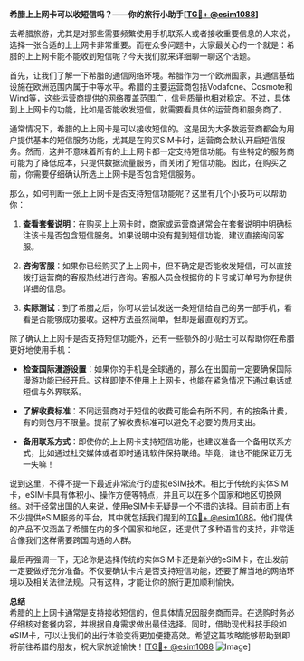 **希腊上上网卡可以收短信吗？——你的旅行小助手[[TG💪+ @esim1088](https://t.me/s/esim1088)]**

去希腊旅游，尤其是对那些需要频繁使用手机联系人或者接收重要信息的人来说，选择一张合适的上上网卡非常重要。而在众多问题中，大家最关心的一个就是：希腊的上上网卡能不能收到短信呢？今天我们就来详细聊一聊这个话题。

首先，让我们了解一下希腊的通信网络环境。希腊作为一个欧洲国家，其通信基础设施在欧洲范围内属于中等水平。希腊的主要运营商包括Vodafone、Cosmote和Wind等，这些运营商提供的网络覆盖范围广，信号质量也相对稳定。不过，具体到上上网卡的功能，比如是否能收发短信，就需要看具体的运营商和服务商了。

通常情况下，希腊的上上网卡是可以接收短信的。这是因为大多数运营商都会为用户提供基本的短信服务功能，尤其是在购买SIM卡时，运营商会默认开启短信服务。然而，这并不意味着所有的上上网卡都一定支持短信功能。有些特定的服务商可能为了降低成本，只提供数据流量服务，而关闭了短信功能。因此，在购买之前，你需要仔细确认所选上上网卡是否包含短信服务。

那么，如何判断一张上上网卡是否支持短信功能呢？这里有几个小技巧可以帮助你：

1. **查看套餐说明**：在购买上上网卡时，商家或运营商通常会在套餐说明中明确标注该卡是否包含短信服务。如果说明中没有提到短信功能，建议直接询问客服。

2. **咨询客服**：如果你已经购买了上上网卡，但不确定是否能收发短信，可以直接拨打运营商的客服热线进行咨询。客服人员会根据你的卡号或订单号为你提供详细的信息。

3. **实际测试**：到了希腊之后，你可以尝试发送一条短信给自己的另一部手机，看看是否能够成功接收。这种方法虽然简单，但却是最直观的方式。

除了确认上上网卡是否支持短信功能外，还有一些额外的小贴士可以帮助你在希腊更好地使用手机：

- **检查国际漫游设置**：如果你的手机是全球通的，那么在出国前一定要确保国际漫游功能已经开启。这样即使不使用上上网卡，也能在紧急情况下通过电话或短信与外界联系。
  
- **了解收费标准**：不同运营商对于短信的收费可能会有所不同，有的按条计费，有的则包月不限量。提前了解收费标准可以避免不必要的费用支出。

- **备用联系方式**：即使你的上上网卡支持短信功能，也建议准备一个备用联系方式，比如通过社交媒体或者即时通讯软件保持联络。毕竟，谁也不能保证万无一失嘛！

说到这里，不得不提一下最近非常流行的虚拟eSIM技术。相比于传统的实体SIM卡，eSIM卡具有体积小、操作方便等特点，并且可以在多个国家和地区切换网络。对于经常出国的人来说，使用eSIM卡无疑是一个不错的选择。目前市面上有不少提供eSIM服务的平台，其中就包括我们提到的[TG💪+ @esim1088](https://t.me/s/esim1088)。他们提供的产品不仅涵盖了希腊在内的多个国家和地区，还提供了多种语言的支持，非常适合像我们这样需要跨国沟通的人群。

最后再强调一下，无论你是选择传统的实体SIM卡还是新兴的eSIM卡，在出发前一定要做好充分准备。不仅要确认卡片是否支持短信功能，还要了解当地的网络环境以及相关法律法规。只有这样，才能让你的旅行更加顺利愉快。

**总结**  
希腊的上上网卡通常是支持接收短信的，但具体情况因服务商而异。在选购时务必仔细核对套餐内容，并根据自身需求做出最佳选择。同时，借助现代科技手段如eSIM卡，可以让我们的出行体验变得更加便捷高效。希望这篇攻略能够帮助到即将前往希腊的朋友，祝大家旅途愉快！[[TG💪+ @esim1088](https://t.me/s/esim1088) ![Image](https://i.postimg.cc/4NQfJmqS/Snipaste-2025-05-13-00-14-12.png)]